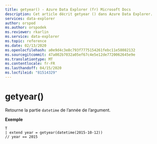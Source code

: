 ```yaml
---
title: getyear() - Azure Data Explorer (fr) Microsoft Docs
description: Cet article décrit getyear () dans Azure Data Explorer.
services: data-explorer
author: orspod
ms.author: orspodek
ms.reviewer: rkarlin
ms.service: data-explorer
ms.topic: reference
ms.date: 02/13/2020
ms.openlocfilehash: a0e9d4c3e8c793f7775154261febc11e58082132
ms.sourcegitcommit: 47a002b7032a05ef67c4e5e12de7720062645e9e
ms.translationtype: MT
ms.contentlocale: fr-FR
ms.lasthandoff: 04/15/2020
ms.locfileid: "81514329"
---
```

# <a name="getyear"></a>getyear()

Retourne la partie `datetime` de l’année de l’argument.

**Exemple**

```kusto
T
| extend year = getyear(datetime(2015-10-12))
// year == 2015
```
